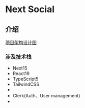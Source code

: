 # Next Social

## 介绍

[项目架构设计图](https://app.eraser.io/workspace/XfdaSgLZICzlB04g9TMY)

### 涉及技术栈

- Next15
- React19
- TypeScript5
- TailwindCSS
-
- Clerk(Auth、User management)
-